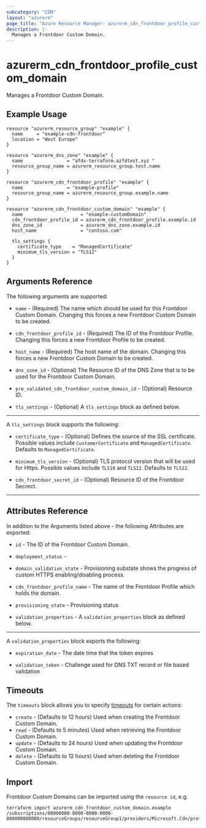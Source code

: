 ```yaml
---
subcategory: "CDN"
layout: "azurerm"
page_title: "Azure Resource Manager: azurerm_cdn_frontdoor_profile_custom_domain"
description: |-
  Manages a Frontdoor Custom Domain.
---
```


# azurerm_cdn_frontdoor_profile_custom_domain

Manages a Frontdoor Custom Domain.

## Example Usage

```hcl
resource "azurerm_resource_group" "example" {
  name     = "example-cdn-frontdoor"
  location = "West Europe"
}

resource "azurerm_dns_zone" "example" {
  name                = "afdx-terraform.azfdtest.xyz "
  resource_group_name = azurerm_resource_group.test.name
}

resource "azurerm_cdn_frontdoor_profile" "example" {
  name                = "example-profile"
  resource_group_name = azurerm_resource_group.example.name
}

resource "azurerm_cdn_frontdoor_custom_domain" "example" {
  name                     = "example-customDomain"
  cdn_frontdoor_profile_id = azurerm_cdn_frontdoor_profile.example.id
  dns_zone_id              = azurerm_dns_zone.example.id
  host_name                = "contoso.com"

  tls_settings {
    certificate_type    = "ManagedCertificate"
    minimum_tls_version = "TLS12"
  }
}
```

## Arguments Reference

The following arguments are supported:

* `name` - (Required) The name which should be used for this Frontdoor Custom Domain. Changing this forces a new Frontdoor Custom Domain to be created.

* `cdn_frontdoor_profile_id` - (Required) The ID of the Frontdoor Profile. Changing this forces a new Frontdoor Profile to be created.

* `host_name` - (Required) The host name of the domain. Changing this forces a new Frontdoor Custom Domain to be created.

* `dns_zone_id` - (Optional) The Resource ID of the DNS Zone that is to be used for the Frontdoor Custom Domain.

* `pre_validated_cdn_frontdoor_custom_domain_id` - (Optional) Resource ID.

* `tls_settings` - (Optional) A `tls_settings` block as defined below.

---

A `tls_settings` block supports the following:

* `certificate_type` - (Optional) Defines the source of the SSL certificate. Possible values include `CustomerCertificate` and `ManagedCertificate`. Defaults to `ManagedCertificate`.

* `minimum_tls_version` - (Optional) TLS protocol version that will be used for Https. Possible values include `TLS10` and `TLS12`. Defaults to `TLS12`.

* `cdn_frontdoor_secret_id` - (Optional) Resource ID of the Frontdoor Secrect.

---

## Attributes Reference

In addition to the Arguments listed above - the following Attributes are exported:

* `id` - The ID of the Frontdoor Custom Domain.

* `deployment_status` - 

* `domain_validation_state` - Provisioning substate shows the progress of custom HTTPS enabling/disabling process.

* `cdn_frontdoor_profile_name` - The name of the Frontdoor Profile which holds the domain.

* `provisioning_state` - Provisioning status

* `validation_properties` - A `validation_properties` block as defined below.

---

A `validation_properties` block exports the following:

* `expiration_date` - The date time that the token expires

* `validation_token` - Challenge used for DNS TXT record or file based validation

## Timeouts

The `timeouts` block allows you to specify [timeouts](https://www.terraform.io/docs/configuration/resources.html#timeouts) for certain actions:

* `create` - (Defaults to 12 hours) Used when creating the Frontdoor Custom Domain.
* `read` - (Defaults to 5 minutes) Used when retrieving the Frontdoor Custom Domain.
* `update` - (Defaults to 24 hours) Used when updating the Frontdoor Custom Domain.
* `delete` - (Defaults to 12 hours) Used when deleting the Frontdoor Custom Domain.

## Import

Frontdoor Custom Domains can be imported using the `resource id`, e.g.

```shell
terraform import azurerm_cdn_frontdoor_custom_domain.example /subscriptions/00000000-0000-0000-0000-000000000000/resourceGroups/resourceGroup1/providers/Microsoft.Cdn/profiles/profile1/customDomains/customDomain1
```

